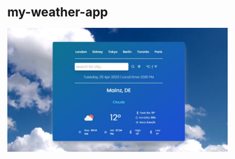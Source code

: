 # my-weather-app

![](https://github.com/houssem-charrada/my-portfolio/blob/main/src/assets/portfolio/reactWeather.jpg)
